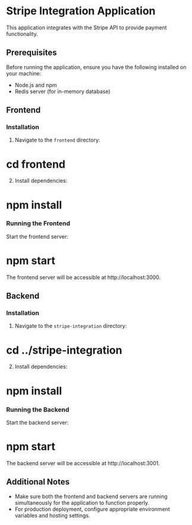 # Stripe Integration Application

This application integrates with the Stripe API to provide payment functionality.

## Prerequisites

Before running the application, ensure you have the following installed on your machine:

- Node.js and npm
- Redis server (for in-memory database)

## Frontend

### Installation

1. Navigate to the `frontend` directory: 
# cd frontend

2. Install dependencies:
# npm install

### Running the Frontend

Start the frontend server:
# npm start

The frontend server will be accessible at http://localhost:3000.

## Backend

### Installation

1. Navigate to the `stripe-integration` directory:
# cd ../stripe-integration

2. Install dependencies:
# npm install

### Running the Backend

Start the backend server:
# npm start

The backend server will be accessible at http://localhost:3001.

## Additional Notes

- Make sure both the frontend and backend servers are running simultaneously for the application to function properly.
- For production deployment, configure appropriate environment variables and hosting settings.

